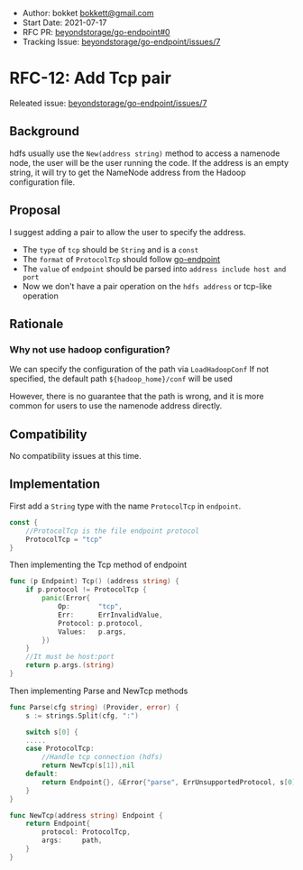 - Author: bokket  [bokkett@gmail.com](mailto:bokkett@gmail.com)
- Start Date: 2021-07-17
- RFC PR: [beyondstorage/go-endpoint#0](https://github.com/beyondstorage/go-endpoint/pulls)
- Tracking Issue: [beyondstorage/go-endpoint/issues/7](https://github.com/beyondstorage/go-endpoint/issues/7)

# RFC-12: Add Tcp pair

Releated issue: [beyondstorage/go-endpoint/issues/7](https://github.com/beyondstorage/go-endpoint/issues/7)

## Background

hdfs usually use the `New(address string)` method to access a namenode node, the user will be the user running the code. If the address is an empty string, it will try to get the NameNode address from the Hadoop configuration file.

## Proposal

I suggest adding a pair to allow the user to specify the address.

- The `type` of `tcp` should be `String` and is a `const`
- The `format` of `ProtocolTcp` should follow  [go-endpoint](https://github.com/beyondstorage/go-endpoint/blob/master/README.md)
- The `value` of `endpoint` should be parsed into `address include host and port`
- Now we don't have a pair operation on the `hdfs address` or tcp-like operation

## Rationale

### Why not use hadoop configuration?

We can specify the configuration of the path via `LoadHadoopConf`
If not specified, the default path `${hadoop_home}/conf` will be used

However, there is no guarantee that the path is wrong, and it is more common for users to use the namenode address directly.

## Compatibility

No compatibility issues at this time.

## Implementation

First add a  `String` type with the name `ProtocolTcp` in `endpoint`. 

```go
const {
    //ProtocolTcp is the file endpoint protocol
    ProtocolTcp = "tcp"
}
```

Then implementing the Tcp method of endpoint

```go
func (p Endpoint) Tcp() (address string) {
	if p.protocol != ProtocolTcp {
		panic(Error{
			Op:       "tcp",
			Err:      ErrInvalidValue,
			Protocol: p.protocol,
			Values:   p.args,
		})
	}
    //It must be host:port
    return p.args.(string)
}
```

Then implementing Parse and NewTcp methods

```go
func Parse(cfg string) (Provider, error) {
	s := strings.Split(cfg, ":")

	switch s[0] {
	.....
	case ProtocolTcp:
        //Handle tcp connection (hdfs)
        return NewTcp(s[1]),nil
	default:
		return Endpoint{}, &Error{"parse", ErrUnsupportedProtocol, s[0], nil}
	}
}
```



```go
func NewTcp(address string) Endpoint {
    return Endpoint{
		protocol: ProtocolTcp,
		args:     path,
	}
}
```